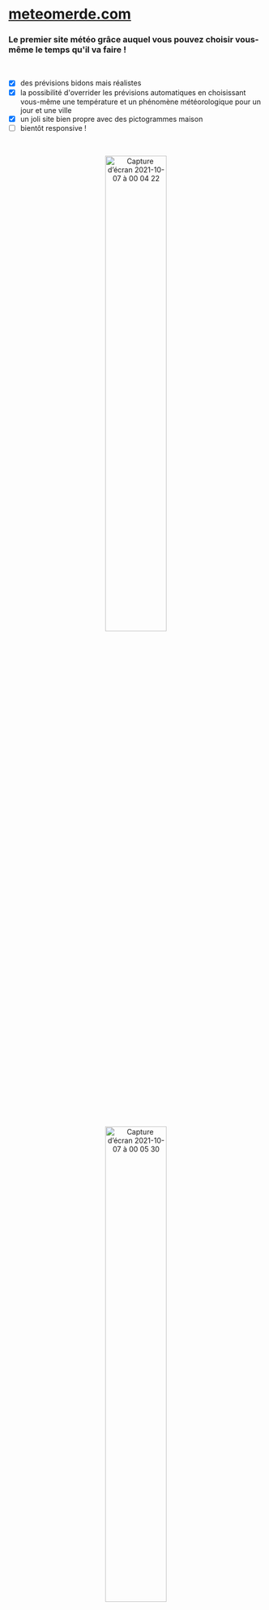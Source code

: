 # [meteomerde.com](www.meteomerde.com)
### Le premier site météo grâce auquel vous pouvez choisir vous-même le temps qu'il va faire !  

</br>

- [x] des prévisions bidons mais réalistes
- [x] la possibilité d'overrider les prévisions automatiques en choisissant vous-même une température et un phénomène météorologique pour un jour et une ville
- [x] un joli site bien propre avec des pictogrammes maison
- [ ] bientôt responsive !  

</br>

<p align="center" width="100%">
  <img width="49%" alt="Capture d’écran 2021-10-07 à 00 04 22" src="https://user-images.githubusercontent.com/22052507/136291952-570fe3df-e524-4880-92c3-2b9f9d55de45.png">
  <img width="49%" alt="Capture d’écran 2021-10-07 à 00 05 30" src="https://user-images.githubusercontent.com/22052507/136290210-5099d680-460d-4890-a075-65e1337b7ab4.png" style="display: block; margin: 0 auto">
</p>

